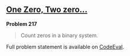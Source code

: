 [One Zero, Two zero...][ce]
---------------------------

**Problem 217**

> Count zeros in a binary system.

Full problem statement is available on [CodeEval][ce].

[ce]: https://www.codeeval.com/browse/217/
      "View problem statement on CodeEval"
